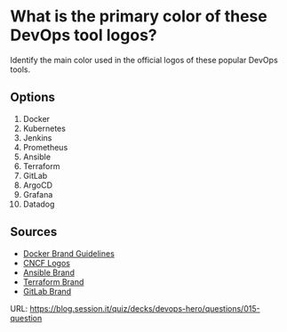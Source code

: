 # What is the primary color of these DevOps tool logos?

Identify the main color used in the official logos of these popular DevOps tools.

## Options
1. Docker
2. Kubernetes
3. Jenkins
4. Prometheus
5. Ansible
6. Terraform
7. GitLab
8. ArgoCD
9. Grafana
10. Datadog

## Sources
- [Docker Brand Guidelines](https://www.docker.com/brand-guidelines/)
- [CNCF Logos](https://github.com/cncf/artwork)
- [Ansible Brand](https://www.ansible.com/logos)
- [Terraform Brand](https://www.hashicorp.com/brand)
- [GitLab Brand](https://about.gitlab.com/handbook/marketing/corporate-marketing/brand-activation/brand-standards/)

URL: https://blog.session.it/quiz/decks/devops-hero/questions/015-question